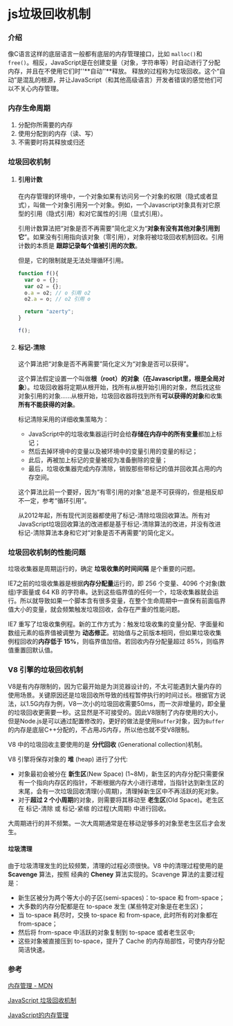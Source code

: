# js垃圾回收机制

### 介绍

像C语言这样的底层语言一般都有底层的内存管理接口，比如 `malloc()`和`free()`。相反，JavaScript是在创建变量（对象，字符串等）时自动进行了分配内存，并且在不使用它们时''**自动''**释放。 释放的过程称为垃圾回收。这个“自动”是混乱的根源，并让JavaScript（和其他高级语言）开发者错误的感觉他们可以不关心内存管理。

### 内存生命周期

1. 分配你所需要的内存
2. 使用分配到的内存（读、写）
3. 不需要时将其释放或归还

### 垃圾回收机制

1. #### 引用计数

   在内存管理的环境中，一个对象如果有访问另一个对象的权限（隐式或者显式），叫做一个对象引用另一个对象。例如，一个Javascript对象具有对它原型的引用（隐式引用）和对它属性的引用（显式引用）。

   引用计数算法把“对象是否不再需要”简化定义为“**对象有没有其他对象引用到它**”。如果没有引用指向该对象（零引用），对象将被垃圾回收机制回收。引用计数的本质是 **跟踪记录每个值被引用的次数**。

   但是，它的限制就是无法处理循环引用。

   ```js
   function f(){
     var o = {};
     var o2 = {};
     o.a = o2; // o 引用 o2
     o2.a = o; // o2 引用 o
   
     return "azerty";
   }
   
   f();
   ```

   

2. #### 标记-清除

   这个算法把“对象是否不再需要”简化定义为“对象是否可以获得”。

   这个算法假定设置一个叫做**根（root）**的对象（在Javascript里，根是**全局对象**）。垃圾回收器将定期从根开始，找所有从根开始引用的对象，然后找这些对象引用的对象……从根开始，垃圾回收器将找到所有**可以获得的对象**和收集**所有不能获得的对象**。

   标记清除采用的详细收集策略为：

   - JavaScript中的垃圾收集器运行时会给**存储在内存中的所有变量**都加上标记；
   - 然后去掉环境中的变量以及被环境中的变量引用的变量的标记；
   - 此后，再被加上标记的变量被视为准备删除的变量；
   - 最后，垃圾收集器完成内存清除，销毁那些带标记的值并回收其占用的内存空间。

   这个算法比前一个要好，因为“有零引用的对象”总是不可获得的，但是相反却不一定，参考“循环引用”。

   从2012年起，所有现代浏览器都使用了标记-清除垃圾回收算法。所有对JavaScript垃圾回收算法的改进都是基于标记-清除算法的改进，并没有改进标记-清除算法本身和它对“对象是否不再需要”的简化定义。

### 垃圾回收机制的性能问题

垃圾收集器是周期运行的，确定 **垃圾收集的时间间隔** 是个重要的问题。

IE7之前的垃圾收集器是根据**内存分配量**运行的，即 256 个变量、4096 个对象(数组)字面量或 64 KB 的字符串。达到这些临界值的任何一个，垃圾收集器就会运行。所以就导致如果一个脚本含有很多变量，在整个生命周期中一直保有前面临界值大小的变量，就会频繁触发垃圾回收，会存在严重的性能问题。

IE7 重写了垃圾收集例程。新的工作方式为：触发垃圾收集的变量分配、字面量和数组元素的临界值被调整为 **动态修正**。初始值与之前版本相同，但如果垃圾收集例程回收的**内存低于 15%**，则临界值加倍。若回收内存分配量超过 85%，则临界值重置回默认值。

### V8 引擎的垃圾回收机制

V8是有内存限制的，因为它最开始是为浏览器设计的，不太可能遇到大量内存的使用场景。关键原因还是垃圾回收所导致的线程暂停执行的时间过长。根据官方说法，以1.5G内存为例，V8一次小的垃圾回收需要50ms，而一次非增量的，即全量的垃圾回收更需要一秒。这显然是不可接受的。因此V8限制了内存使用的大小，但是Node.js是可以通过配置修改的，更好的做法是使用`Buffer`对象，因为`Buffer`的内存是底层C++分配的，不占用JS内存，所以他也就不受V8限制。

V8 中的垃圾回收主要使用的是 **分代回收** (Generational collection)机制。

V8 引擎将保存对象的 **堆** (heap) 进行了分代:

- 对象最初会被分在 **新生区**(New Space) (1~8M)，新生区的内存分配只需要保有一个指向内存区的指针，不断根据内存大小进行递增，当指针达到新生区的末尾，会有一次垃圾回收清理(小周期)，清理掉新生区中不再活跃的死对象。
- 对于**超过 2 个小周期**的对象，则需要将其移动至 **老生区**(Old Space)。老生区在 标记-清除 或 标记-紧缩 的过程(大周期) 中进行回收。

大周期进行的并不频繁。一次大周期通常是在移动足够多的对象至老生区后才会发生。

#### 垃圾清理

由于垃圾清理发生的比较频繁，清理的过程必须很快。V8 中的清理过程使用的是 **Scavenge** 算法，按照 经典的 **Cheney** 算法实现的。Scavenge 算法的主要过程是：

- 新生区被分为两个等大小的子区(semi-spaces)：to-space 和 from-space；
- 大多数的内存分配都是在 to-space 发生 (某些特定对象是在老生区)；
- 当 to-space 耗尽时，交换 to-space 和 from-space, 此时所有的对象都在 from-space；
- 然后将 from-space 中活跃的对象复制到 to-space 或者老生区中;
- 这些对象被直接压到 to-space，提升了 Cache 的内存局部性，可使内存分配简洁快速。



### 参考

[内存管理 - MDN](https://developer.mozilla.org/zh-CN/docs/Web/JavaScript/Memory_Management)

[JavaScript 垃圾回收机制](https://juejin.im/post/5cf4d12ee51d45775746b8ea)

[JavaScript的内存管理](https://juejin.im/post/5e2155cee51d4552455a8878)